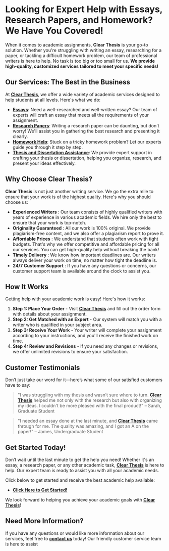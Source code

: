 # Looking for Expert Help with Essays, Research Papers, and Homework? We Have You Covered!

When it comes to academic assignments, **Clear Thesis** is your go-to solution. Whether you're struggling with writing an essay, researching for a paper, or tackling a difficult homework problem, our team of professional writers is here to help. No task is too big or too small for us. **We provide high-quality, customized services tailored to meet your specific needs!**

## Our Services: The Best in the Business

At **[Clear Thesis](https://tinyurl.com/topessay?keyword=clear+thesis)**, we offer a wide variety of academic services designed to help students at all levels. Here's what we do:

- **[Essays](https://tinyurl.com/topessay?keyword=clear+thesis)**: Need a well-researched and well-written essay? Our team of experts will craft an essay that meets all the requirements of your assignment.
- **[Research Papers](https://tinyurl.com/topessay?keyword=clear+thesis)**: Writing a research paper can be daunting, but don't worry! We'll assist you in gathering the best research and presenting it clearly.
- **[Homework Help](https://tinyurl.com/topessay?keyword=clear+thesis)**: Stuck on a tricky homework problem? Let our experts guide you through it step by step.
- **[Thesis and Dissertation Assistance](https://tinyurl.com/topessay?keyword=clear+thesis)**: We provide expert support in crafting your thesis or dissertation, helping you organize, research, and present your ideas effectively.

## Why Choose Clear Thesis?

**Clear Thesis** is not just another writing service. We go the extra mile to ensure that your work is of the highest quality. Here's why you should choose us:

- **Experienced Writers** : Our team consists of highly qualified writers with years of experience in various academic fields. We hire only the best to ensure that your work is top-notch.
- **Originality Guaranteed** : All our work is 100% original. We provide plagiarism-free content, and we also offer a plagiarism report to prove it.
- **Affordable Prices** : We understand that students often work with tight budgets. That's why we offer competitive and affordable pricing for all our services. You can get high-quality help without breaking the bank!
- **Timely Delivery** : We know how important deadlines are. Our writers always deliver your work on time, no matter how tight the deadline is.
- **24/7 Customer Support** : If you have any questions or concerns, our customer support team is available around the clock to assist you.

## How It Works

Getting help with your academic work is easy! Here's how it works:

1. **Step 1: Place Your Order** - Visit **[Clear Thesis](https://tinyurl.com/topessay?keyword=clear+thesis)** and fill out the order form with details about your assignment.
2. **Step 2: Get Matched with an Expert** - Our system will match you with a writer who is qualified in your subject area.
3. **Step 3: Receive Your Work** - Your writer will complete your assignment according to your instructions, and you'll receive the finished work on time.
4. **Step 4: Review and Revisions** - If you need any changes or revisions, we offer unlimited revisions to ensure your satisfaction.

## Customer Testimonials

Don’t just take our word for it—here’s what some of our satisfied customers have to say:

> "I was struggling with my thesis and wasn’t sure where to turn. **[Clear Thesis](https://tinyurl.com/topessay?keyword=clear+thesis)** helped me not only with the research but also with organizing my ideas. I couldn't be more pleased with the final product!" – Sarah, Graduate Student

> "I needed an essay done at the last minute, and **[Clear Thesis](https://tinyurl.com/topessay?keyword=clear+thesis)** came through for me. The quality was amazing, and I got an A on the paper!" – James, Undergraduate Student

## Get Started Today!

Don’t wait until the last minute to get the help you need! Whether it's an essay, a research paper, or any other academic task, **[Clear Thesis](https://tinyurl.com/topessay?keyword=clear+thesis)** is here to help. Our expert team is ready to assist you with all your academic needs.

Click below to get started and receive the best academic help available:

- **[Click Here to Get Started!](https://tinyurl.com/topessay?keyword=clear+thesis)**

We look forward to helping you achieve your academic goals with **[Clear Thesis](https://tinyurl.com/topessay?keyword=clear+thesis)**!

## Need More Information?

If you have any questions or would like more information about our services, feel free to **[contact us](https://tinyurl.com/topessay?keyword=clear+thesis)** today! Our friendly customer service team is here to assist
